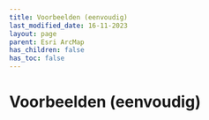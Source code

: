 ```yaml
---
title: Voorbeelden (eenvoudig)
last_modified_date: 16-11-2023
layout: page
parent: Esri ArcMap
has_children: false
has_toc: false
---
```


Voorbeelden (eenvoudig)
=======================

